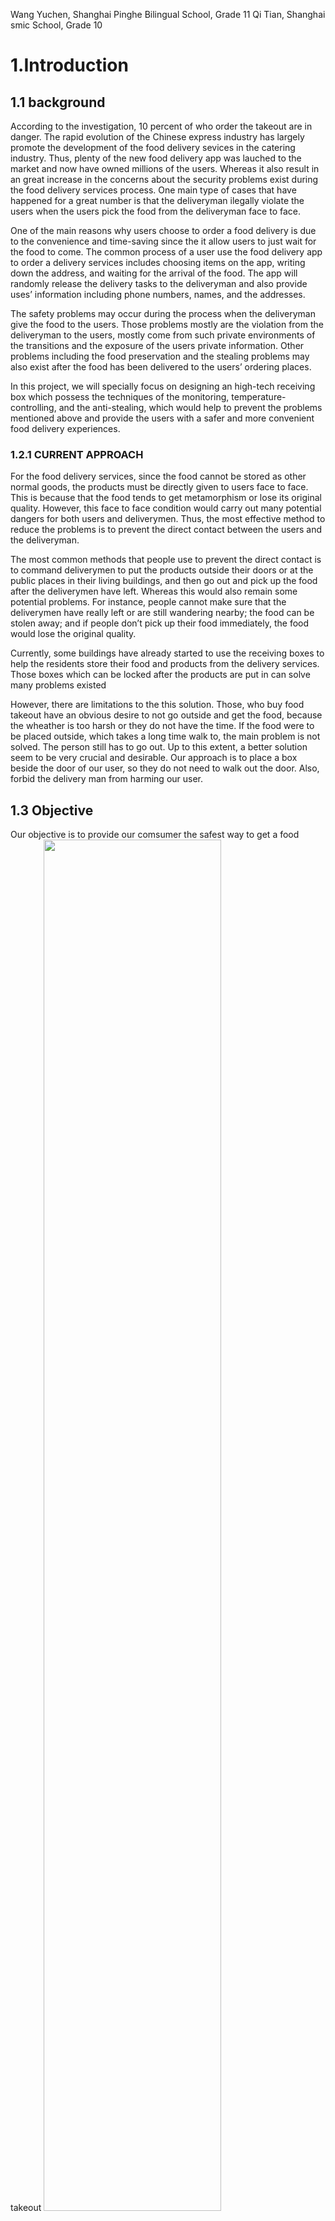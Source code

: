 Wang Yuchen, Shanghai Pinghe Bilingual School, Grade 11
Qi Tian, Shanghai smic School, Grade 10
# 1.Introduction  

## 1.1 background  

According to the investigation, 10 percent of who order the takeout are in danger.
The rapid evolution of the Chinese express industry has largely promote the development of the food delivery sevices in the catering industry. Thus, plenty of the new food delivery app was lauched to the market and now have owned millions of the users.  Whereas it also result in an great increase in the concerns about the security problems exist during the food delivery services process. One main type of cases that have happened for a great number is  that the deliveryman ilegally violate the users when the users pick the food from the deliveryman face to face.
 
  
One of the main reasons why users choose to order a food delivery is due to the convenience and time-saving since the it allow users to just wait for the food to come.
The common process of a user use the food delivery app to order a delivery services includes choosing items on the app, writing down the address, and waiting for the arrival of the food. The app will randomly release the delivery tasks to the deliveryman and also provide uses’ information including phone numbers, names, and the addresses.

The safety problems may occur during the process when the deliveryman give the food to the users. Those problems mostly are the violation from the deliveryman to the users, mostly come from such private environments of the transitions and the exposure of the users private information. Other problems including the food preservation and the stealing problems may also exist after the food has been delivered to the users’ ordering places.

In this project, we will specially focus on designing an high-tech receiving box which possess the techniques of the monitoring, temperature-controlling, and the anti-stealing, which would help to prevent the problems mentioned above and provide the users with a safer and more convenient food delivery experiences.

### 1.2.1 CURRENT APPROACH  

For the food delivery services, since the food cannot be stored as other normal goods, the products must be directly given to users face to face. This is because that the food tends to get metamorphism or lose its original quality. However, this face to face condition would carry out many potential dangers for both users and deliverymen. Thus, the most effective method to reduce the problems is to prevent the direct contact between the users and the deliveryman. 

The most common methods that people use to prevent the direct contact is to command deliverymen to put the products outside their doors or at the public places in their living buildings, and then go out and pick up the food after the deliverymen have left. Whereas this would also remain some potential problems. For instance, people cannot make sure that the deliverymen have really left or are still wandering nearby; the food can be stolen away; and if people don’t pick up their food immediately, the food would lose the original quality.

Currently, some buildings have already started to use the receiving boxes to help the residents store their food and products from the delivery services. Those boxes which can be locked after the products are put in can solve many problems existed

However, there are limitations to the this solution. Those, who buy food takeout have an obvious desire to not go outside and get the food, because the wheather is too harsh or they do not have the time. If the food were to be placed outside, which takes a long time walk to, the main problem is not solved. The person still has to go out. Up to this extent, a better solution seem to be very crucial and desirable. Our approach is to place a box beside the door of our user, so they do not need to walk out the door. Also, forbid the delivery man from harming our user.

## 1.3 Objective  
Our objective is to provide our comsumer the safest way to get a food takeout
<img src="https://github.com/CASTIC2019/Team/blob/master/takeout/qitian/system.png" width="75%" height="75%">

# 2.Methodology(Hardware)  
## 2.1 OVERVIEW 
By placing a box out side the door so that the user do not need to get the takeout when the delivery is around. 
Our product can mainly be separated into three parts: frame, software, and hardware. Frame is basically the box that will contain the component. It will also protect the segments from damages by the rain and wind. Software, the most elaborated part, is where every thing else is bond together. Arduino helps with the controlling of the hardware and send data to the python code. Then the python code will work out the what will be done next and send data back for further operation. This continues in a loop. Last, the hardware has its job to collect data and display it to the user. This part consists of the output and input device. The buzzer to notify to user, the button to open the box, the insulation to keep food at its optimum temperature. Not a single part can be omitted. Now, we will be introducing you to the hardwares.

<img src="https://github.com/CASTIC2019/Team/blob/master/takeout/qitian/diagram4.jpg" width="65%" height="65%">

| | Out black | Out red |  |  |  
| ---- | ---- | ---- | ---- | ---- |
| left | GND | 12v | heating | Red light |    
| right | 12v | GND | cooling | Green light |  

<img src="https://github.com/CASTIC2019/Team/blob/master/takeout/qitian/hardware.png" width="70%" height="70%"> 

## 2.2 Insulation 
We found out that many might not be able to get their food on time. So we think it would be useful if the box can heat or freeze the food according to its type to store it for a long time. The Python system would get the name of the food and identify whether the food is cold or hot right after a user has commited a delivery service. Then the box would immediately start to work to either heat or cool inside. When the food arrives, the box has probably already reach the most suitable temperature inside for the food. Deliveryman just need to touch the swich to unlock the box and put the food inside. When the box has food in it, the door closes and locks in order to prevent strangers from stealing the food.

### 2.2.1 Alarm 
This device has two uses. First, as the delivery man will not knock te door, the user might not notice that the food is ready. When the Face recognition device founds out that there is no one out side the door. Then, the distance sensor checks that there is food in the box. The buzzer will buzz and the light turns on to notify the user that the food is ready and get it.
The second use is obiously to protect the user. If the face recognition detects that the delivery man is in front of the door too long, the device will predicate that he is dangerous. Furthermore, the device inform the user about the condition.

 # TBD by Yuchen, flow chart for arduino code here
<img src="https://github.com/CASTIC2019/Team/blob/master/takeout/yuchen/%E6%B5%8B%E6%B8%A9flow%20chart%20%E6%9B%B4%E6%96%B0.png" width="45%" height="45%"> 

## 2.3 Face recognition device
In this part we used a module in pyhton called the cv2. Its main function is to identify faces in images and capture videos, using the its existing database. This device will identify the position of the delivery and provide realtime data to the display and the alarm system. This device will aid the ability of detecting if the delivery man is around. The device will locate the face and add a rectangle surrounding it. Then, a counter(able to alter at any time) is set to count the time of the delivery man in front of the door. In a normal context, a circle will appear as well as notifying the user, when the face recognition device finds the absence of the delivery man. On the contrary, if the man stands there for a long time, the alarm will be set on. An additional function will be to identify whether the person standing is a family member or not. This function will help knowing if the person is safe to the user or not. Then, the alarm would not trigger, if a family memeber is standing in front of the door. 

## 2.4 Processing  
At first, when the user has ordered the takeout, this section will track down the delivery and will also help the detection of the alarm system

<img src="https://github.com/CASTIC2019/Team/blob/master/takeout/qitian/swflowchart.png" width="70%" height="70%"> 

## 2.5 User Interface  
Basicly, a display. This part of the product can remind the user, when the takeout is in the box and has not been taken.

# 3.RESULTS AND DISCUSSION  
## 3.1 Assessment of Graph  
<img src="https://github.com/CASTIC2019/Team/blob/master/takeout/qitian/back.jpg" width="35%" height="35%"> 
<img src="https://github.com/CASTIC2019/Team/blob/master/takeout/qitian/front.jpg" width="35%" height="35%"> 
<img src="https://github.com/CASTIC2019/Team/blob/master/takeout/qitian/plan_view.jpg" width="35%" height="35%"> 
Face recognition
<img src="https://github.com/CASTIC2019/Team/blob/master/takeout/qitian/face_recognition.png" width="35%" height="35%"> 
## 3.2 Assessment of Application  
<img src="https://github.com/CASTIC2019/Team/blob/master/takeout/qitian/ideal_result.png" width="90%" height="90%"> 
We first laid out the ideal outcome of all situations, and tested with the box. We tested if the cooler or heater worked correctly by using a termometer.  
<img src="https://github.com/CASTIC2019/Team/blob/master/takeout/qitian/thermometer" width="80%" height="80%"> 
The result appeared to be what we had expected.  

## 3.3 Assessment of temperature control
We record the temperature for several times after the box begin to heat or cool inside, preparing to store the food. The graphs below show how the temperature changes with the time which thus prove the temperature control of the box is effective.
<img src="https://github.com/CASTIC2019/Team/blob/master/takeout/yuchen/%E5%8A%A0%E7%83%AD%E6%9B%B2%E7%BA%BF.png" width="70%" height="70%"> 
<img src="https://github.com/CASTIC2019/Team/blob/master/takeout/yuchen/%E9%99%8D%E6%B8%A9%E6%9B%B2%E7%BA%BF.png" width="70%" height="70%"> 

# 4.CONCLUSION  
First, we are able to get the data from the takeout website and know when is the takeout going to arrive.
Second, we have a web cam to recognize the face of the owner of the house or a stranger. By this the system is able to know when to open the lock and when to close it. 
Third, when the food is in the box, we can detect to temperature and choose to turn on the heater or the cooler.
Last, when the food is in the box the system can notify the user to get the food.
However, we still need to upgrade the system by calculating the time of the arrival and turn on the heating/cooling before hand.
So that, for example, when the ice cream arrives, the cooler is alreadily turned on and the temperature in the box is able to keep the ice-cream at its shape and no molten. 

# 5.BIBLIOGRAPHY   
[1]Eben Upton, Gareth Halfacree. Raspberry Pi User Guide. Beijing: Renminyoudian Publishing House, 2013.8. ISBN 978-7-115-32367.  
[2]Simon Monk, Programming the Raspberry Pi: Getting Started with Python. Beijing: Renminyoudian Publishing House, 2017.1 ISBN 978-7-115-44203-1  
[3]Xie Kainian, Artificial Intelligence And Maker. Shanghai: Shanghai Jiaotong University Publishing House, 2019. IBSN 978-7-313-10319-2  
